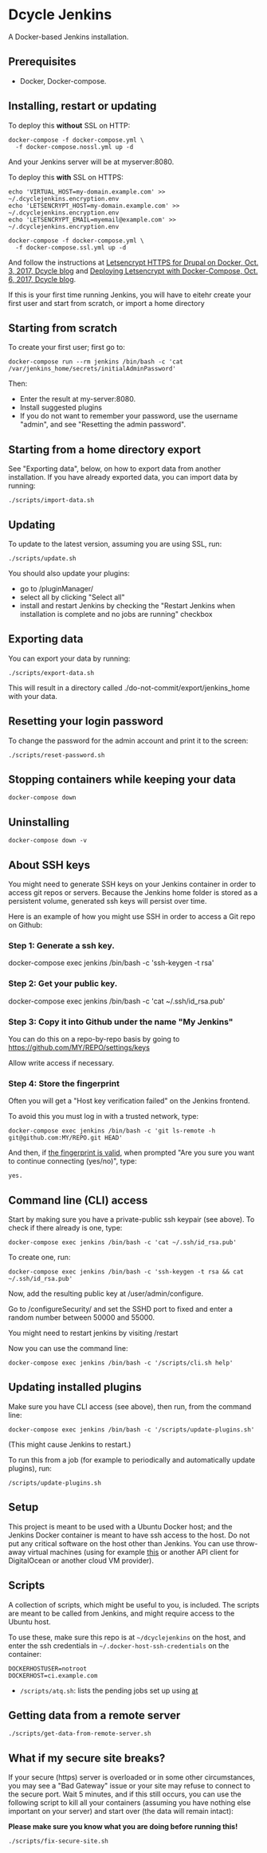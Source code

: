 Dcycle Jenkins
=====

A Docker-based Jenkins installation.

Prerequisites
-----

 * Docker, Docker-compose.

Installing, restart or updating
-----

To deploy this **without** SSL on HTTP:

    docker-compose -f docker-compose.yml \
      -f docker-compose.nossl.yml up -d

And your Jenkins server will be at myserver:8080.

To deploy this **with** SSL on HTTPS:

    echo 'VIRTUAL_HOST=my-domain.example.com' >> ~/.dcyclejenkins.encryption.env
    echo 'LETSENCRYPT_HOST=my-domain.example.com' >> ~/.dcyclejenkins.encryption.env
    echo 'LETSENCRYPT_EMAIL=myemail@example.com' >> ~/.dcyclejenkins.encryption.env

    docker-compose -f docker-compose.yml \
      -f docker-compose.ssl.yml up -d

And follow the instructions at [Letsencrypt HTTPS for Drupal on Docker, Oct. 3, 2017, Dcycle blog](http://blog.dcycle.com/blog/170a6078/letsencrypt-drupal-docker/) and [Deploying Letsencrypt with Docker-Compose, Oct. 6, 2017, Dcycle blog](http://blog.dcycle.com/blog/7f3ea9e1/letsencrypt-docker-compose/).

If this is your first time running Jenkins, you will have to eitehr create your first user and start from scratch, or import a home directory

Starting from scratch
-----

To create your first user; first go to:

    docker-compose run --rm jenkins /bin/bash -c 'cat /var/jenkins_home/secrets/initialAdminPassword'

Then:

 * Enter the result at my-server:8080.
 * Install suggested plugins
 * If you do not want to remember your password, use the username "admin", and see "Resetting the admin password".

Starting from a home directory export
-----

See "Exporting data", below, on how to export data from another installation. If you have already exported data, you can import data by running:

    ./scripts/import-data.sh

Updating
-----

To update to the latest version, assuming you are using SSL, run:

    ./scripts/update.sh

You should also update your plugins:

* go to /pluginManager/
* select all by clicking "Select all"
* install and restart Jenkins by checking the "Restart Jenkins when installation is complete and no jobs are running" checkbox

Exporting data
-----

You can export your data by running:

    ./scripts/export-data.sh

This will result in a directory called ./do-not-commit/export/jenkins_home with your data.

Resetting your login password
-----

To change the password for the admin account and print it to the screen:

    ./scripts/reset-password.sh

Stopping containers while keeping your data
-----

    docker-compose down

Uninstalling
-----

    docker-compose down -v

About SSH keys
-----

You might need to generate SSH keys on your Jenkins container in order to access git repos or servers. Because the Jenkins home folder is stored as a persistent volume, generated ssh keys will persist over time.

Here is an example of how you might use SSH in order to access a Git repo on Github:

### Step 1: Generate a ssh key.

docker-compose exec jenkins /bin/bash -c 'ssh-keygen -t rsa'

### Step 2: Get your public key.

docker-compose exec jenkins /bin/bash -c 'cat ~/.ssh/id_rsa.pub'

### Step 3: Copy it into Github under the name "My Jenkins"

You can do this on a repo-by-repo basis by going to https://github.com/MY/REPO/settings/keys

Allow write access if necessary.

### Step 4: Store the fingerprint

Often you will get a "Host key verification failed" on the Jenkins frontend.

To avoid this you must log in with a trusted network, type:

    docker-compose exec jenkins /bin/bash -c 'git ls-remote -h git@github.com:MY/REPO.git HEAD'

And then, if [the fingerprint is valid](https://help.github.com/articles/github-s-ssh-key-fingerprints/), when prompted "Are you sure you want to continue connecting (yes/no)", type:

    yes.

Command line (CLI) access
-----

Start by making sure you have a private-public ssh keypair (see above). To check if there already is one, type:

    docker-compose exec jenkins /bin/bash -c 'cat ~/.ssh/id_rsa.pub'

To create one, run:

    docker-compose exec jenkins /bin/bash -c 'ssh-keygen -t rsa && cat ~/.ssh/id_rsa.pub'

Now, add the resulting public key at /user/admin/configure.

Go to /configureSecurity/ and set the SSHD port to fixed and enter a random number between 50000 and 55000.

You might need to restart jenkins by visiting /restart

Now you can use the command line:

    docker-compose exec jenkins /bin/bash -c '/scripts/cli.sh help'

Updating installed plugins
-----

Make sure you have CLI access (see above), then run, from the command line:

    docker-compose exec jenkins /bin/bash -c '/scripts/update-plugins.sh'

(This might cause Jenkins to restart.)

To run this from a job (for example to periodically and automatically update plugins), run:

    /scripts/update-plugins.sh

Setup
-----

This project is meant to be used with a Ubuntu Docker host; and the Jenkins Docker container is meant to have ssh access to the host. Do not put any critical software on the host other than Jenkins. You can use throw-away virtual machines (using for example [this](https://github.com/dcycle/docker-digitalocean-php) or another API client for DigitalOcean or another cloud VM provider).

Scripts
-----

A collection of scripts, which might be useful to you, is included. The scripts are meant to be called from Jenkins, and might require access to the Ubuntu host.

To use these, make sure this repo is at `~/dcyclejenkins` on the host, and enter the ssh credentials in `~/.docker-host-ssh-credentials` on the container:

    DOCKERHOSTUSER=notroot
    DOCKERHOST=ci.example.com

* `/scripts/atq.sh`: lists the pending jobs set up using [at](http://manpages.ubuntu.com/manpages/xenial/en/man1/at.1posix.html)

Getting data from a remote server
-----

    ./scripts/get-data-from-remote-server.sh

What if my secure site breaks?
-----

If your secure (https) server is overloaded or in some other circumstances, you may see a "Bad Gateway" issue or your site may refuse to connect to the secure port. Wait 5 minutes, and if this still occurs, you can use the following script to kill all your containers (assuming you have nothing else important on your server) and start over (the data will remain intact):

**Please make sure you know what you are doing before running this!**

    ./scripts/fix-secure-site.sh
